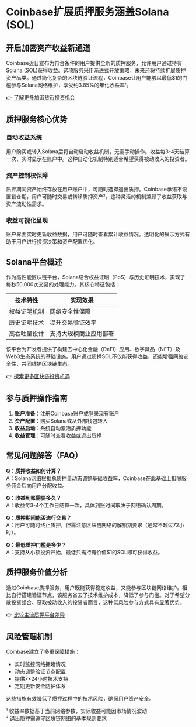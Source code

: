 # Coinbase扩展质押服务涵盖Solana (SOL)

## 开启加密资产收益新通道

Coinbase近日宣布为符合条件的用户提供全新的质押服务，允许用户通过持有Solana (SOL)获得收益。这项服务采用渐进式开放策略，未来还将持续扩展质押资产品类。通过简化复杂的区块链验证流程，Coinbase让用户能够以最低$1的门槛参与Solana网络维护，享受约3.85%的年化收益率¹。

👉 [了解更多加密货币投资机会](https://bit.ly/okx_welcome)

## 质押服务核心优势

### 自动收益系统
用户购买或转入Solana后将自动启动收益机制，无需手动操作。收益每3-4天结算一次，实时显示在账户中。这种自动化机制特别适合希望获得被动收入的投资者。

### 资产控制权保障
质押期间资产始终存放在用户账户中，可随时选择退出质押。Coinbase承诺不设置锁仓期，用户可随时交易或转移质押资产²。这种灵活的机制兼顾了收益获取与资产流动性需求。

### 收益可视化呈现
账户界面实时更新收益数据，用户可随时查看累计收益情况。透明化的展示方式有助于用户进行投资决策和资产配置优化。

## Solana平台概述

作为高性能区块链平台，Solana结合权益证明（PoS）与历史证明技术，实现了每秒50,000次交易的处理能力。其核心特征包括：

| 技术特性       | 实现效果               |
|----------------|------------------------|
| 权益证明机制   | 网络安全性保障         |
| 历史证明技术   | 提升交易验证效率       |
| 高吞吐量设计   | 支持大规模商业应用部署   |

该平台为开发者提供了构建去中心化金融（DeFi）应用、数字藏品（NFT）及Web3生态系统的基础设施。用户通过质押SOL不仅能获得收益，还能增强网络安全性，共同维护区块链生态。

👉 [探索更多区块链投资机遇](https://bit.ly/okx_welcome)

## 参与质押操作指南

1. **账户准备**：注册Coinbase账户或登录现有账户
2. **资产配置**：购买Solana或从外部钱包转入
3. **收益启动**：系统自动激活质押功能
4. **收益管理**：可随时查看收益或退出质押

## 常见问题解答（FAQ）

**Q：质押收益如何计算？**  
A：Solana网络根据总质押量动态调整基础收益率，Coinbase在此基础上扣除服务佣金后向用户分配收益。

**Q：收益到账需要多久？**  
A：收益每3-4个工作日结算一次，具体到账时间取决于网络确认周期。

**Q：质押期间能否进行交易？**  
A：用户可随时终止质押，但需注意区块链网络的解锁期要求（通常不超过72小时）。

**Q：最低质押门槛是多少？**  
A：支持从小额投资开始，最低只需持有价值$1的SOL即可获得收益。

## 质押服务价值分析

通过Coinbase质押服务，用户既能获得稳定收益，又能参与区块链网络维护。相比自行搭建验证节点，该服务省去了技术维护成本，降低了参与门槛。对于希望分散投资组合、获取被动收入的投资者而言，这种低风险参与方式具有显著优势。

👉 [比较主流质押平台差异](https://bit.ly/okx_welcome)

## 风险管理机制

Coinbase建立了多重保障措施：
- 实时监控网络拥堵情况
- 动态调整验证节点配置
- 提供7×24小时技术支持
- 定期更新安全防护体系

这些措施有效降低了质押过程中的技术风险，确保用户资产安全。

¹ 收益率数据基于当前网络参数，实际收益可能因市场情况波动  
² 退出质押需遵守区块链网络的基本规则要求  
